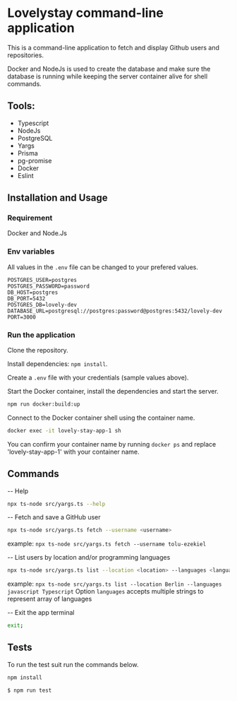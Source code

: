 # Lovelystay command-line application

This is a command-line application to fetch and display Github users and repositories.   

Docker and NodeJs is used to create the database and make sure the database is running while keeping the server container alive for shell commands.

## Tools:
- Typescript
- NodeJs
- PostgreSQL
- Yargs
- Prisma
- pg-promise
- Docker
- Eslint


## Installation and Usage

### Requirement
Docker and Node.Js

### Env variables
All values in the `.env` file can be changed to your prefered values.
```
POSTGRES_USER=postgres
POSTGRES_PASSWORD=password
DB_HOST=postgres
DB_PORT=5432
POSTGRES_DB=lovely-dev
DATABASE_URL=postgresql://postgres:password@postgres:5432/lovely-dev
PORT=3000
```

### Run the application

Clone the repository.

Install dependencies: `npm install`.

Create a `.env` file with your credentials (sample values above).

Start the Docker container, install the dependencies and start the server.
```sh
npm run docker:build:up
```

Connect to the Docker container shell using the container name.
```sh
docker exec -it lovely-stay-app-1 sh
```
You can confirm your container name by running `docker ps` and replace 'lovely-stay-app-1' with your container name.


## Commands

-- Help 
```sh
npx ts-node src/yargs.ts --help 
```
-- Fetch and save a GitHub user
```sh
npx ts-node src/yargs.ts fetch --username <username>
```
example: `npx ts-node src/yargs.ts fetch --username tolu-ezekiel`

-- List users by location and/or programming languages
```sh
npx ts-node src/yargs.ts list --location <location> --languages <language1> <language2> <language3>...
```
example: `npx ts-node src/yargs.ts list --location Berlin --languages javascript Typescript`
Option `languages` accepts multiple strings to represent array of languages

-- Exit the app terminal
```sh
exit;
```


## Tests
To run the test suit run the commands below.

```sh
npm install
```

```sh
$ npm run test
```
